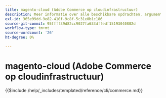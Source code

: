 ```yaml
---
title: magento-cloud (Adobe Commerce op cloudinfrastructuur)
description: Meer informatie over alle beschikbare opdrachten, argumenten en opties voor Adobe Commerce magento-cloud-opdrachtregelprogramma's.
exl-id: 365e99dd-9e82-410f-9c8f-5c31e0b1c186
source-git-commit: 95ffff39d82cc9027fa633dffedf15193040802d
workflow-type: tm+mt
source-wordcount: '26'
ht-degree: 0%

---
```


# magento-cloud (Adobe Commerce op cloudinfrastructuur)

{{$include /help/_includes/templated/reference/cli/commerce.md}}
